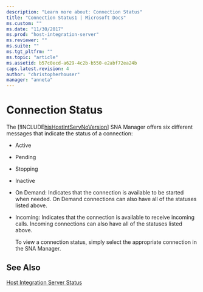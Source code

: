 ```yaml
---
description: "Learn more about: Connection Status"
title: "Connection Status1 | Microsoft Docs"
ms.custom: ""
ms.date: "11/30/2017"
ms.prod: "host-integration-server"
ms.reviewer: ""
ms.suite: ""
ms.tgt_pltfrm: ""
ms.topic: "article"
ms.assetid: b57c0ecd-a629-4c2b-b550-e2abf72ea24b
caps.latest.revision: 4
author: "christopherhouser"
manager: "anneta"
---
```

# Connection Status
The [!INCLUDE[hisHostIntServNoVersion](../includes/hishostintservnoversion-md.md)] SNA Manager offers six different messages that indicate the status of a connection:  
  
- Active  
  
- Pending  
  
- Stopping  
  
- Inactive  
  
- On Demand: Indicates that the connection is available to be started when needed. On Demand connections can also have all of the statuses listed above.  
  
- Incoming: Indicates that the connection is available to receive incoming calls. Incoming connections can also have all of the statuses listed above.  
  
  To view a connection status, simply select the appropriate connection in the SNA Manager.  
  
## See Also  
 [Host Integration Server Status](../core/host-integration-server-status1.md)
